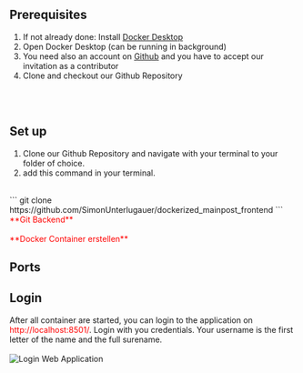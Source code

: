 

## Prerequisites <i class="fab fa-docker"></i> <i class="fab fa-github"></i>

1. If not already done: Install [Docker Desktop](https://www.docker.com/products/docker-desktop/)
2. Open Docker Desktop (can be running in background)
3. You need also an account on [Github](https://github.com/) and you have to accept our invitation as a contributor
4. Clone and checkout our Github Repository
<br>
<br>

## Set up

1. Clone our Github Repository and navigate with your terminal to your folder of choice.
2. add this command in your terminal.
<br>
```
git clone https://github.com/SimonUnterlugauer/dockerized_mainpost_frontend
```
<span style="color: red;">**Git Backend**</span>
<br>
<br>
<span style="color: red;">**Docker Container erstellen**</span>

## Ports

## Login
After all container are started, you can login to the application on <span style="color: red;"> http://localhost:8501/</span>. Login with you credentials. Your username is the first letter of the name and the full surename.
<br>
<br>
<img src="/assets/login.png" alt="Login Web Application" style="max-width:50%;" >





